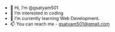 - 👋 Hi, I’m @gsatyam501
- 👀 I’m interested in coding 
- 🌱 I’m currently learning Web  Development.
- 📫 You can  reach me - gsatyam501@gmail.com

<!---
gsatyam501/gsatyam501 is a ✨ special ✨ repository because its `README.md` (this file) appears on your GitHub profile.
You can click the Preview link to take a look at your changes.
--->
